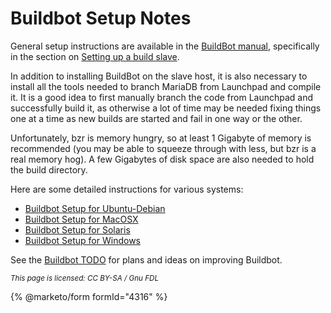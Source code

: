 
# Buildbot Setup Notes

General setup instructions are available in the [BuildBot manual](https://docs.buildbot.net/current/manual/index.html), specifically in the section on [Setting up a build slave](https://docs.buildbot.net/current/manual/installation/worker.html).


In addition to installing BuildBot on the slave host, it is also necessary to install all the tools needed to branch MariaDB from Launchpad and compile it. It is a good idea to first manually branch the code from Launchpad and successfully build it, as otherwise a lot of time may be needed fixing things one at a time as new builds are started and fail in one way or the other.


Unfortunately, bzr is memory hungry, so at least 1 Gigabyte of memory is recommended (you may be able to squeeze through with less, but bzr is a real memory hog). A few Gigabytes of disk space are also needed to hold the build directory.


Here are some detailed instructions for various systems:


* [Buildbot Setup for Ubuntu-Debian](buildbot-setup-for-ubuntu-debian.md)
* [Buildbot Setup for MacOSX](buildbot-setup-buildbot-setup-for-macosx.md)
* [Buildbot Setup for Solaris](buildbot-setup-for-solaris-sparc.md)
* [Buildbot Setup for Windows](buildbot-setup-buildbot-setup-for-windows.md)


See the [Buildbot TODO](../buildbot-todo.md) for plans and ideas on improving Buildbot.


<sub>_This page is licensed: CC BY-SA / Gnu FDL_</sub>


{% @marketo/form formId="4316" %}
